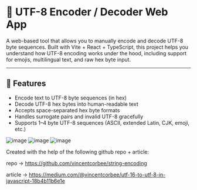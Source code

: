 # 🧠 UTF-8 Encoder / Decoder Web App

A web-based tool that allows you to manually encode and decode UTF-8 byte sequences. Built with Vite + React + TypeScript, this project helps you understand how UTF-8 encoding works under the hood, including support for emojis, multilingual text, and raw hex byte input.

---

## 🔧 Features

- Encode text to UTF-8 byte sequences (in hex)
- Decode UTF-8 hex bytes into human-readable text
- Accepts space-separated hex byte formats
- Handles surrogate pairs and invalid UTF-8 gracefully
- Supports 1–4 byte UTF-8 sequences (ASCII, extended Latin, CJK, emoji, etc.)

![image](https://github.com/user-attachments/assets/c941dfc6-a3db-40db-b18d-710f7da3d153)
![image](https://github.com/user-attachments/assets/8540f576-642f-4d95-b3d3-022c3a171167)
![image](https://github.com/user-attachments/assets/bdb09a35-a428-4335-83ea-98bfc0c4d274)

Created with the help of the following github repo + article: 

repo -> https://github.com/vincentcorbee/string-encoding

article -> https://medium.com/@vincentcorbee/utf-16-to-utf-8-in-javascript-18b4b11b6e1e 
